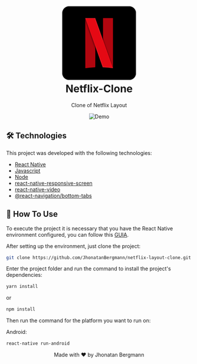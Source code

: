 <h1 align="center">
  <img src="forRDE/icon.png" width="200" height="200" alt="icon" >
  <br>
  Netflix-Clone
  <br>
</h1>

<p align="center">Clone of Netflix Layout</p>

<p align="center">
  <img src="forRDE/gif.gif" alt="Demo" >
</p>

## 🛠 Technologies
This project was developed with the following technologies:

- [React Native](https://facebook.github.io/react-native/)
- [Javascript](https://devdocs.io/javascript/)
- [Node](https://nodejs.org/en/)
- [react-native-responsive-screen](https://www.npmjs.com/package/react-native-responsive-screen)
- [react-native-video](https://github.com/react-native-video/react-native-video)
- [@react-navigation/bottom-tabs](https://reactnavigation.org/docs/bottom-tab-navigator/)

## 📱 How To Use 

To execute the project it is necessary that you have the React Native environment configured, you can follow this [GUIA](https://reactnative.dev/docs/environment-setup).

After setting up the environment, just clone the project:

```sh
git clone https://github.com/JhonatanBergmann/netflix-layout-clone.git
```

Enter the project folder and run the command to install the project's dependencies:

```sh
yarn install
```
or
```sh
npm install
```

Then run the command for the platform you want to run on:

Android:

```sh
react-native run-android
```

<p align="center">
 Made with ♥ by Jhonatan Bergmann
</p>
